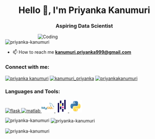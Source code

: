 <h1 align="center">Hello 👋, I'm Priyanka Kanumuri</h1>
<h3 align="center">Aspiring Data Scientist</h3>

<img align="right" alt="Coding" width="400" src="https://eforms.com/images/2016/08/Step-2-%E2%80%93-Draft-a-Release-of-Liability-550x309.png">


<p align="left"> <img src="https://komarev.com/ghpvc/?username=priyanka-kanumuri&label=Profile%20views&color=0e75b6&style=flat" alt="priyanka-kanumuri" /> </p>

- 📫 How to reach me **kanumuri.priyanka999@gmail.com**

<h3 align="left">Connect with me:</h3>
<p align="left">
<a href="https://linkedin.com/in/priyankakanumuri" target="blank"><img align="center" src="https://raw.githubusercontent.com/rahuldkjain/github-profile-readme-generator/master/src/images/icons/Social/linked-in-alt.svg" alt="priyanka kanumuri" height="30" width="40" /></a>
<a href="https://www.instagram.com/__serenity__soul__/" target="blank"><img align="center" src="https://raw.githubusercontent.com/rahuldkjain/github-profile-readme-generator/master/src/images/icons/Social/instagram.svg" alt="kanumuri_priyanka" height="30" width="40" /></a>
<a href="https://www.hackerrank.com/priyankakanumuri" target="blank"><img align="center" src="https://raw.githubusercontent.com/rahuldkjain/github-profile-readme-generator/master/src/images/icons/Social/hackerrank.svg" alt="priyankakanumuri" height="30" width="40" /></a>
</p>

<h3 align="left">Languages and Tools:</h3>
<p align="left"> <a href="https://flask.palletsprojects.com/" target="_blank" rel="noreferrer"> <img src="https://www.vectorlogo.zone/logos/pocoo_flask/pocoo_flask-icon.svg" alt="flask" width="40" height="40"/> </a> <a href="https://www.mathworks.com/" target="_blank" rel="noreferrer"> <img src="https://upload.wikimedia.org/wikipedia/commons/2/21/Matlab_Logo.png" alt="matlab" width="40" height="40"/> </a> <a href="https://www.mysql.com/" target="_blank" rel="noreferrer"> <img src="https://raw.githubusercontent.com/devicons/devicon/master/icons/mysql/mysql-original-wordmark.svg" alt="mysql" width="40" height="40"/> </a> <a href="https://pandas.pydata.org/" target="_blank" rel="noreferrer"> <img src="https://raw.githubusercontent.com/devicons/devicon/2ae2a900d2f041da66e950e4d48052658d850630/icons/pandas/pandas-original.svg" alt="pandas" width="40" height="40"/> </a> <a href="https://www.python.org" target="_blank" rel="noreferrer"> <img src="https://raw.githubusercontent.com/devicons/devicon/master/icons/python/python-original.svg" alt="python" width="40" height="40"/> </a> </p>

<p><img align="left" src="https://github-readme-stats.vercel.app/api/top-langs?username=priyanka-kanumuri&show_icons=true&locale=en&layout=compact" alt="priyanka-kanumuri" /></p>

<p>&nbsp;<img align="center" src="https://github-readme-stats.vercel.app/api?username=priyanka-kanumuri&show_icons=true&locale=en" alt="priyanka-kanumuri" /></p>

<p><img align="center" src="https://github-readme-streak-stats.herokuapp.com/?user=priyanka-kanumuri&" alt="priyanka-kanumuri" /></p>





